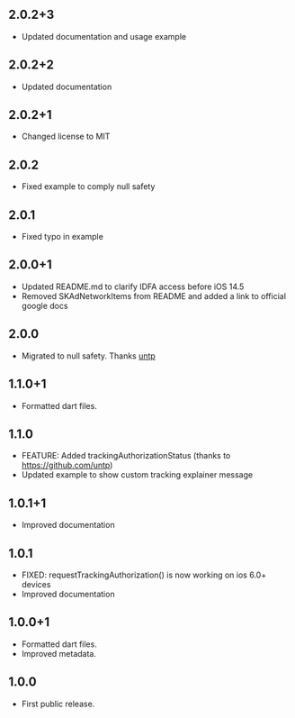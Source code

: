 ## 2.0.2+3

* Updated documentation and usage example

## 2.0.2+2

* Updated documentation

## 2.0.2+1

* Changed license to MIT

## 2.0.2

* Fixed example to comply null safety

## 2.0.1

* Fixed typo in example

## 2.0.0+1

* Updated README.md to clarify IDFA access before iOS 14.5
* Removed SKAdNetworkItems from README and added a link to official google docs

## 2.0.0

* Migrated to null safety. Thanks [untp](https://github.com/untp)

## 1.1.0+1

* Formatted dart files.

## 1.1.0

* FEATURE: Added trackingAuthorizationStatus (thanks to https://github.com/untp)
* Updated example to show custom tracking explainer message

## 1.0.1+1

* Improved documentation

## 1.0.1

* FIXED: requestTrackingAuthorization() is now working on ios 6.0+ devices 
* Improved documentation

## 1.0.0+1

* Formatted dart files.
* Improved metadata.

## 1.0.0

* First public release.
